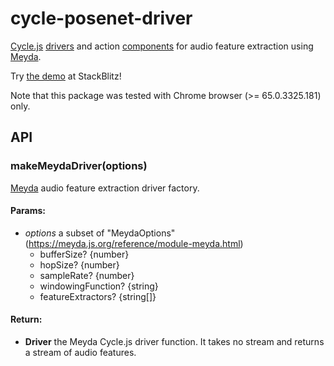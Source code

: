 <!-- This README.md is automatically generated. Edit the JSDoc comments in source code or the md files in docs/readmes/. -->

# cycle-posenet-driver

[Cycle.js](http://cycle.js.org/) [drivers](https://cycle.js.org/drivers.html) and action [components](https://cycle.js.org/components.html) for audio feature extraction using [Meyda](https://github.com/meyda/meyda).

Try [the demo](https://stackblitz.com/edit/cycle-robot-drivers-demos-meyda) at StackBlitz!

Note that this package was tested with Chrome browser (>= 65.0.3325.181) only.

## API

<!-- Start src/index.ts -->

### makeMeydaDriver(options)

[Meyda](https://github.com/meyda/meyda) audio feature extraction driver factory.

#### Params:

* *options* a subset of "MeydaOptions" (https://meyda.js.org/reference/module-meyda.html) 
  * bufferSize? {number}
  * hopSize? {number}
  * sampleRate? {number}
  * windowingFunction? {string}
  * featureExtractors? {string[]}

#### Return:

* **Driver** the Meyda Cycle.js driver function. It takes no stream   and returns a stream of audio features.

<!-- End src/index.ts -->

